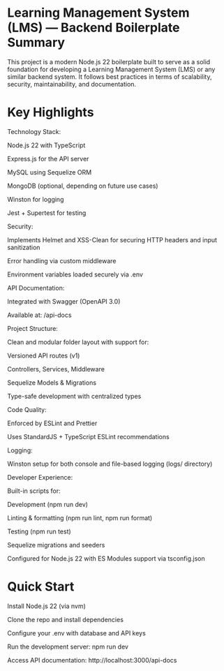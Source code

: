 # Learning Management System (LMS) — Backend Boilerplate Summary

This project is a modern Node.js 22 boilerplate built to serve as a solid foundation for developing a Learning Management System (LMS) or any similar backend system. It follows best practices in terms of scalability, security, maintainability, and documentation.

# Key Highlights

Technology Stack:

Node.js 22 with TypeScript

Express.js for the API server

MySQL using Sequelize ORM

MongoDB (optional, depending on future use cases)

Winston for logging

Jest + Supertest for testing

Security:

Implements Helmet and XSS-Clean for securing HTTP headers and input sanitization

Error handling via custom middleware

Environment variables loaded securely via .env

API Documentation:

Integrated with Swagger (OpenAPI 3.0)

Available at: /api-docs

Project Structure:

Clean and modular folder layout with support for:

Versioned API routes (v1)

Controllers, Services, Middleware

Sequelize Models & Migrations

Type-safe development with centralized types

Code Quality:

Enforced by ESLint and Prettier

Uses StandardJS + TypeScript ESLint recommendations

Logging:

Winston setup for both console and file-based logging (logs/ directory)

Developer Experience:

Built-in scripts for:

Development (npm run dev)

Linting & formatting (npm run lint, npm run format)

Testing (npm run test)

Sequelize migrations and seeders

Configured for Node.js 22 with ES Modules support via tsconfig.json

# Quick Start

Install Node.js 22 (via nvm)

Clone the repo and install dependencies

Configure your .env with database and API keys

Run the development server:
npm run dev

Access API documentation:
http://localhost:3000/api-docs